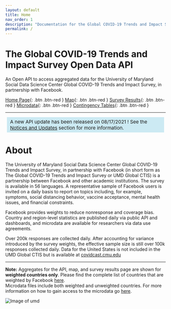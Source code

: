 ```yaml
---
layout: default
title: Home
nav_order: 1
description: "Documentation for the Global COVID-19 Trends and Impact Survey data API by the CGIS @ the University of Maryland"
permalink: /
---
```


# The Global COVID-19 Trends and Impact Survey Open Data API
An Open API to access aggregated data for the University of Maryland Social Data Science Center Global COVID-19 Trends and
Impact Survey, in partnership with Facebook.

[Home Page](https://covidmap.umd.edu){: .btn .btn-red }
[Map](https://covidmap.umd.edu/map/){: .btn .btn-red }
[Survey Results](https://covidmap.umd.edu/map/results.html){: .btn .btn-red }
[Microdata](https://covidmap.umd.edu/fbsurvey/){: .btn .btn-red }
[Contingency Tables](https://covidmap.umd.edu/umdcsvs/Contingency_Tables/){: .btn .btn-red }

---
<div style="background-color: #cae9f3f3; padding: 5px 10px; font-size:15px; margin-left: 5px; margin-right: 5px;">
A new API update has been released on 08/17/2021 !
See the <a href="https://gisumd.github.io/COVID-19-API-Documentation/docs/notice/notices.html">Notices and Updates</a> section for more information.
</div>

# About

The University of Maryland Social Data Science Center Global COVID-19 Trends and Impact Survey, in partnership with Facebook (in short form as The Global COVID-19 Trends and Impact Survey or UMD Global CTIS) is a partnership between Facebook and other academic institutions. The survey is available in 56 languages. A representative sample of Facebook users is invited on a daily basis to report on topics including, for example, symptoms, social distancing behavior, vaccine acceptance, mental health issues, and financial constraints. 

Facebook provides weights to reduce nonresponse and coverage bias. Country and region-level statistics are published daily via public API and dashboards, and microdata are available for researchers via data use agreements.  

Over 200k responses are collected daily. After accounting for variance introduced by the survey weights, the effective sample size is still over 100k responses collected daily. Data for the United States is not included in the UMD Global CTIS but is available at [covidcast.cmu.edu](https://delphi.cmu.edu/covidcast/?date=20210308&region=42003)

---
**Note:** Aggregates for the API, map, and survey results page are shown for **weighted countries only**. Please find the complete list of countries that are weighted by Facebook [here](https://covidmap.umd.edu/FB_Symptom_Survey_Weighted_Country_List.xlsx).  
Microdata files include both weighted and unweighted countries. For more information on how to gain access to the microdata go [here](https://dataforgood.facebook.com/dfg/docs/covid-19-trends-and-impact-survey-request-for-data-access).

![Image of umd](https://gisumd.github.io/COVID-19-API-Documentation/assets/images/umd-globe.svg)
